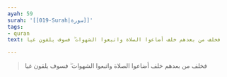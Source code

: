 ```yaml
---
ayah: 59
surah: '[[019-Surah|سورة]]'
tags:
- quran
text: فخلف من بعدهم خلف أضاعوا الصلاة واتبعوا الشهوات ۖ فسوف يلقون غيا

---
```

> فخلف من بعدهم خلف أضاعوا الصلاة واتبعوا الشهوات ۖ فسوف يلقون غيا
